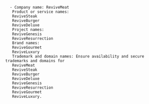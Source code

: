       - Company name: ReviveMeat
       Product or service names: 
       ReviveSteak
       ReviveBurger
       ReviveDeluxe
       Project names: 
       ReviveGenesis
       ReviveResurrection
       Brand names: 
       ReviveGourmet
       ReviveLuxury
       Trademark and domain names: Ensure availability and secure trademarks and domains for 
       ReviveMeat
       ReviveSteak
       ReviveBurger
       ReviveDeluxe
       ReviveGenesis
       ReviveResurrection
       ReviveGourmet
       ReviveLuxury.


